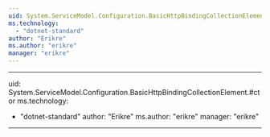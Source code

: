 ```yaml
---
uid: System.ServiceModel.Configuration.BasicHttpBindingCollectionElement
ms.technology: 
  - "dotnet-standard"
author: "Erikre"
ms.author: "erikre"
manager: "erikre"
---
```


---
uid: System.ServiceModel.Configuration.BasicHttpBindingCollectionElement.#ctor
ms.technology: 
  - "dotnet-standard"
author: "Erikre"
ms.author: "erikre"
manager: "erikre"
---
